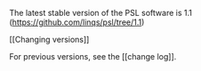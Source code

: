 The latest stable version of the PSL software is 1.1 (https://github.com/linqs/psl/tree/1.1)

[[Changing versions]]

For previous versions, see the [[change log]].